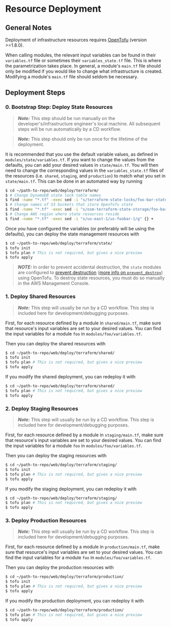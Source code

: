 # Resource Deployment

## General Notes

Deployment of infrastructure resources requires [OpenTofu](https://opentofu.org/) (version >=1.8.0).

When calling modules, the relevant input variables can be found in their `variables.tf` file or sometimes their `variables_state.tf` file. This is where the parametrization takes place. In general, a module's `main.tf` file should only be modified if you would like to change what infrastructure is created. Modifying a module's `main.tf` file should seldom be necessary. 

## Deployment Steps

### 0. Bootstrap Step: Deploy State Resources

> **_Note:_** This step should be run manually on the developer's/infrastructure engineer's local machine. All subsequent steps will be run automatically by a CD workflow.

> **_Note:_** This step should only be run once for the lifetime of the deployment. 

It is recommended that you use the default variable values, as defined in `modules/state/variables.tf`. If you want to change the values from the defaults, you can add your desired values in `state/main.tf`. You will then need to change the corresponding values in the `variables_state.tf` files of the resources (i.e. `shared`, `staging`, and `production`) to match what you set in `state/main.tf`. This can be done in an automated way by running 

```bash
$ cd ~/path-to-repo/web/deploy/terraform/
$ # Change DynamoDB state lock table names
$ find -name "*.tf" -exec sed -i "s/terraform-state-locks/foo-bar-state-locks/g" {} +
$ # Change names of S3 buckets that store OpenTofu state
$ find -name "*.tf" -exec sed -i "s/osm-terraform-state-storage/foo-bar-state-storage-test/g" {} +
$ # Change AWS region where state resources reside
$ find -name "*.tf" -exec sed -i "s/us-east-1/us-foobar-1/g" {} +
```

Once you have configured the variables (or preferably will be using the defaults), you can deploy the state management resources with 

```bash
$ cd ~/path-to-repo/web/deploy/terraform/state/
$ tofu init
$ tofu plan # This is not required, but gives a nice preview
$ tofu apply
```

> **_NOTE:_** In order to prevent accidental destruction, the `state` modules are configured to [prevent destruction](https://developer.hashicorp.com/terraform/language/meta-arguments/lifecycle#prevent_destroy) ([more info on `prevent_destroy`](https://developer.hashicorp.com/terraform/tutorials/state/resource-lifecycle#prevent-resource-deletion)) using OpenTofu. To destroy state resources, you must do so manually in the AWS Management Console. 

### 1. Deploy Shared Resources

> **_Note:_** This step will usually be run by a CD workflow. This step is included here for development/debugging purposes.

First, for each resource defined by a module in `shared/main.tf`, make sure that resource's input variables are set to your desired values. You can find the input variables for a module `foo` in `modules/foo/variables.tf`.

Then you can deploy the shared resources with 

```bash
$ cd ~/path-to-repo/web/deploy/terraform/shared/
$ tofu init
$ tofu plan # This is not required, but gives a nice preview
$ tofu apply
```

If you modify the shared deployment, you can redeploy it with 

```bash
$ cd ~/path-to-repo/web/deploy/terraform/shared/
$ tofu plan # This is not required, but gives a nice preview
$ tofu apply
```

### 2. Deploy Staging Resources

> **_Note:_** This step will usually be run by a CD workflow. This step is included here for development/debugging purposes.

First, for each resource defined by a module in `staging/main.tf`, make sure that resource's input variables are set to your desired values. You can find the input variables for a module `foo` in `modules/foo/variables.tf`.

Then you can deploy the staging resources with 

```bash
$ cd ~/path-to-repo/web/deploy/terraform/staging/
$ tofu init
$ tofu plan # This is not required, but gives a nice preview
$ tofu apply
```

If you modify the staging deployment, you can redeploy it with 

```bash
$ cd ~/path-to-repo/web/deploy/terraform/staging/
$ tofu plan # This is not required, but gives a nice preview
$ tofu apply
```

### 3. Deploy Production Resources

> **_Note:_** This step will usually be run by a CD workflow. This step is included here for development/debugging purposes.

First, for each resource defined by a module in `production/main.tf`, make sure that resource's input variables are set to your desired values. You can find the input variables for a module `foo` in `modules/foo/variables.tf`.

Then you can deploy the production resources with 

```bash
$ cd ~/path-to-repo/web/deploy/terraform/production/
$ tofu init
$ tofu plan # This is not required, but gives a nice preview
$ tofu apply
```

If you modify the production deployment, you can redeploy it with 

```bash
$ cd ~/path-to-repo/web/deploy/terraform/production/
$ tofu plan # This is not required, but gives a nice preview
$ tofu apply
```
